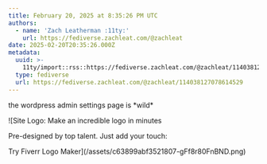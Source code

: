 ```yaml
---
title: February 20, 2025 at 8:35:26 PM UTC
authors:
  - name: 'Zach Leatherman :11ty:'
    url: https://fediverse.zachleat.com/@zachleat
date: 2025-02-20T20:35:26.000Z
metadata:
  uuid: >-
    11ty/import::rss::https://fediverse.zachleat.com/@zachleat/114038127078614529
  type: fediverse
  url: https://fediverse.zachleat.com/@zachleat/114038127078614529
---
```

the wordpress admin settings page is \*wild\*

![Site Logo: Make an incredible logo in minutes

Pre-designed by top talent. Just add your touch:

Try Fiverr Logo Maker](/assets/c63899abf3521807-gFf8r80FnBND.png)